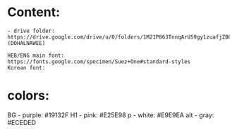 
# Content:
    - drive folder: https://drive.google.com/drive/u/0/folders/1M21P863TnnqArU59gy1zuafjZB0NXm4k (DOHALNAWEE)

    HEB/ENG main font: https://fonts.google.com/specimen/Suez+One#standard-styles
    Korean font: 

# colors:
BG - purple: #19132F
H1 - pink: #E25E98
p - white: #E9E9EA
alt - gray: #ECEDED
 

